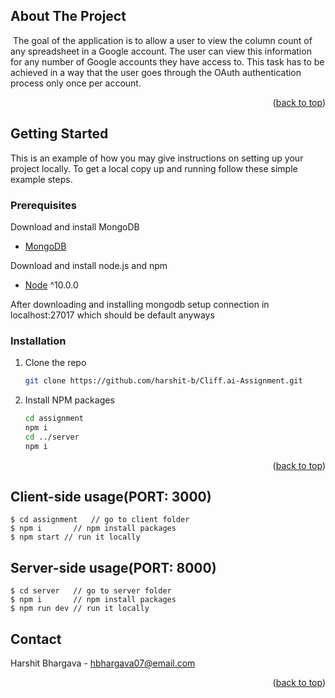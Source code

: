 <!-- ABOUT THE PROJECT -->
## About The Project

‌ The goal of the application is to allow a user to view the column count of any spreadsheet in a Google account. The user can view this information for any number of Google accounts they have access to. This task has to be achieved in a way that the user goes through the OAuth authentication process only once per account.

<p align="right">(<a href="#top">back to top</a>)</p>

<!-- GETTING STARTED -->
## Getting Started

This is an example of how you may give instructions on setting up your project locally.
To get a local copy up and running follow these simple example steps.

### Prerequisites
Download and install MongoDB
- [MongoDB](https://gist.github.com/nrollr/9f523ae17ecdbb50311980503409aeb3)

Download and install node.js and npm
- [Node](https://nodejs.org/en/download/) ^10.0.0

After downloading and installing mongodb setup connection in localhost:27017 which should be default anyways

### Installation


1. Clone the repo
   ```sh
   git clone https://github.com/harshit-b/Cliff.ai-Assignment.git
   ```
2. Install NPM packages
   ```sh
   cd assignment
   npm i
   cd ../server
   npm i
   ```
<p align="right">(<a href="#top">back to top</a>)</p>

## Client-side usage(PORT: 3000)
```terminal
$ cd assignment   // go to client folder
$ npm i       // npm install packages
$ npm start // run it locally
```

## Server-side usage(PORT: 8000)
```terminal
$ cd server   // go to server folder
$ npm i       // npm install packages
$ npm run dev // run it locally
```

<!-- CONTACT -->
## Contact

Harshit Bhargava - hbhargava07@email.com

<p align="right">(<a href="#top">back to top</a>)</p>

